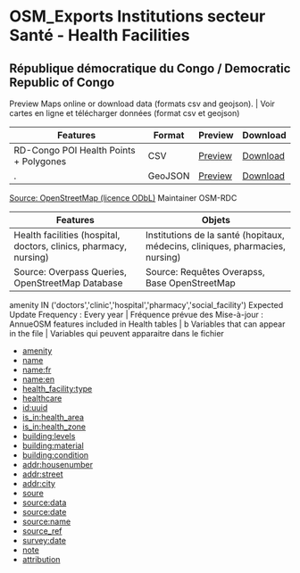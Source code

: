 # OSM_Exports Institutions secteur Santé - Health Facilities
## République démocratique du Congo / Democratic Republic of Congo

Preview Maps online or download data  (formats csv and geojson). | Voir cartes en ligne et télécharger données (format csv et geojson)

Features | Format | Preview | Download
-------- | ------ |------- | --------
RD-Congo POI Health Points + Polygones | CSV | [Preview](https://raw.githubusercontent.com/opendatalabrdc/OSM_Exports/rev1/osm_rd_congo_poi_health.csv) | [Download](osm_rd_congo_poi_health.csv)
. | GeoJSON | [Preview](../master/osm_rd_congo_poi_health.geojson) | [Download](osm_rd_congo_poi_health.geojson)
[Source: OpenStreetMap (licence ODbL)](https://www.openstreetmap.org/copyright)
Maintainer OSM-RDC

Features | Objets
------------------------------------ | -------------------------------------
Health facilities (hospital, doctors, clinics, pharmacy, nursing) | Institutions de la santé (hopitaux, médecins, cliniques, pharmacies, nursing)
Source: Overpass Queries, OpenStreetMap Database   | Source: Requêtes Overapss, Base OpenStreetMap
amenity IN ('doctors','clinic','hospital','pharmacy','social_facility')
Expected Update Frequency :	Every year |  Fréquence prévue des Mise-à-jour : AnnueOSM features included in Health tables | b
Variables that can appear in the file | Variables qui peuvent apparaitre dans le fichier
* [amenity](http://wiki.openstreetmap.org/wiki/amenity)
* [name](http://wiki.openstreetmap.org/wiki/name)
* [name:fr](http://wiki.openstreetmap.org/wiki/name:fr)
* [name:en](http://wiki.openstreetmap.org/wiki/name:en)
* [health_facility:type](http://wiki.openstreetmap.org/wiki/health_facility:type)
* [healthcare](http://wiki.openstreetmap.org/wiki/healthcare)
* [id:uuid](http://wiki.openstreetmap.org/wiki/id:uuid)
* [is_in:health_area](http://wiki.openstreetmap.org/wiki/is_in:health_area)
* [is_in:health_zone](http://wiki.openstreetmap.org/wiki/is_in:health_zone)
* [building:levels](http://wiki.openstreetmap.org/wiki/building:levels)
* [building:material](http://wiki.openstreetmap.org/wiki/building:material)
* [building:condition](http://wiki.openstreetmap.org/wiki/building:condition)
* [addr:housenumber](http://wiki.openstreetmap.org/wiki/addr:housenumber)
* [addr:street](http://wiki.openstreetmap.org/wiki/addr:street)
* [addr:city](http://wiki.openstreetmap.org/wiki/addr:city)
* [soure](http://wiki.openstreetmap.org/wiki/source)
* [source:data](http://wiki.openstreetmap.org/wiki/source:data)
* [source:date](http://wiki.openstreetmap.org/wiki/source:date)
* [source:name](http://wiki.openstreetmap.org/wiki/source:name)
* [source_ref](http://wiki.openstreetmap.org/wiki/source_ref)
* [survey:date](http://wiki.openstreetmap.org/wiki/survey:date)
* [note](http://wiki.openstreetmap.org/wiki/note)
* [attribution](http://wiki.openstreetmap.org/wiki/attribution)
